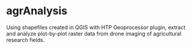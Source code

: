 # agrAnalysis
Using shapefiles created in QGIS with HTP Geoprocessor plugin, extract and analyze plot-by-plot 
raster data from drone imaging of agricultural research fields.
